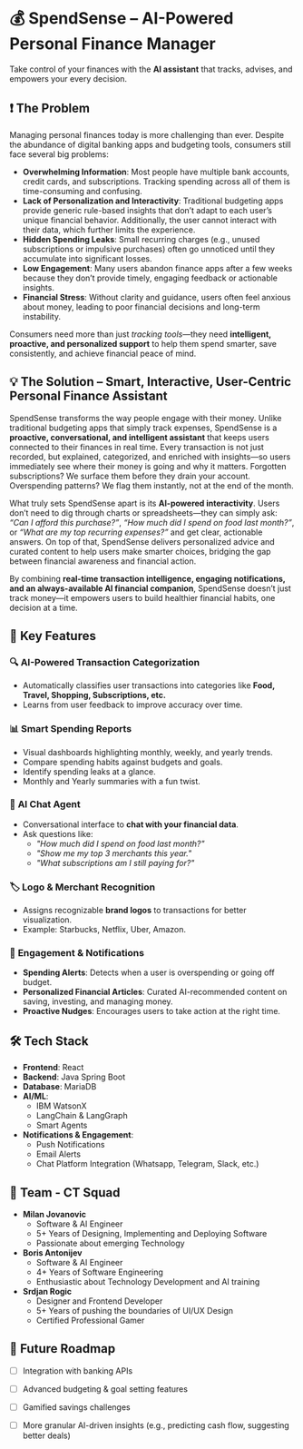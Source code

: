 # 💰 SpendSense – AI-Powered Personal Finance Manager  

Take control of your finances with the **AI assistant** that tracks, advises, and empowers your every decision.

## ❗ The Problem  

Managing personal finances today is more challenging than ever. Despite the abundance of digital banking apps and budgeting tools, consumers still face several big problems:  

- **Overwhelming Information**: Most people have multiple bank accounts, credit cards, and subscriptions. Tracking spending across all of them is time-consuming and confusing.  
- **Lack of Personalization and Interactivity**: Traditional budgeting apps provide generic rule-based insights that don’t adapt to each user’s unique financial behavior. Additionally, the user cannot interact with their data, which further limits the experience.
- **Hidden Spending Leaks**: Small recurring charges (e.g., unused subscriptions or impulsive purchases) often go unnoticed until they accumulate into significant losses.  
- **Low Engagement**: Many users abandon finance apps after a few weeks because they don’t provide timely, engaging feedback or actionable insights.  
- **Financial Stress**: Without clarity and guidance, users often feel anxious about money, leading to poor financial decisions and long-term instability.  

Consumers need more than just *tracking tools*—they need **intelligent, proactive, and personalized support** to help them spend smarter, save consistently, and achieve financial peace of mind.

## 💡 The Solution – Smart, Interactive, User-Centric Personal Finance Assistant  

SpendSense transforms the way people engage with their money. Unlike traditional budgeting apps that simply track expenses, SpendSense is a **proactive, conversational, and intelligent assistant** that keeps users connected to their finances in real time. Every transaction is not just recorded, but explained, categorized, and enriched with insights—so users immediately see where their money is going and why it matters. Forgotten subscriptions? We surface them before they drain your account. Overspending patterns? We flag them instantly, not at the end of the month.  

What truly sets SpendSense apart is its **AI-powered interactivity**. Users don’t need to dig through charts or spreadsheets—they can simply ask: *“Can I afford this purchase?”*, *“How much did I spend on food last month?”*, or *“What are my top recurring expenses?”* and get clear, actionable answers. On top of that, SpendSense delivers personalized advice and curated content to help users make smarter choices, bridging the gap between financial awareness and financial action.  

By combining **real-time transaction intelligence, engaging notifications, and an always-available AI financial companion**, SpendSense doesn’t just track money—it empowers users to build healthier financial habits, one decision at a time.

## 🚀 Key Features  

### 🔍 **AI-Powered Transaction Categorization**  
- Automatically classifies user transactions into categories like **Food, Travel, Shopping, Subscriptions, etc.**  
- Learns from user feedback to improve accuracy over time.  

### 📊 **Smart Spending Reports**  
- Visual dashboards highlighting monthly, weekly, and yearly trends.  
- Compare spending habits against budgets and goals.  
- Identify spending leaks at a glance.
- Monthly and Yearly summaries with a fun twist.

### 🤖 **AI Chat Agent**  
- Conversational interface to **chat with your financial data**.  
- Ask questions like:  
  - *"How much did I spend on food last month?"*  
  - *"Show me my top 3 merchants this year."*  
  - *"What subscriptions am I still paying for?"*  

### 🏷️ **Logo & Merchant Recognition**  
- Assigns recognizable **brand logos** to transactions for better visualization.  
- Example: Starbucks, Netflix, Uber, Amazon.  

### 🔔 **Engagement & Notifications**  
- **Spending Alerts**: Detects when a user is overspending or going off budget.  
- **Personalized Financial Articles**: Curated AI-recommended content on saving, investing, and managing money.  
- **Proactive Nudges**: Encourages users to take action at the right time.

## 🛠️ Tech Stack  

- **Frontend**: React 
- **Backend**: Java Spring Boot
- **Database**: MariaDB  
- **AI/ML**:  
  - IBM WatsonX
  - LangChain & LangGraph
  - Smart Agents
- **Notifications & Engagement**:
  - Push Notifications
  - Email Alerts
  - Chat Platform Integration (Whatsapp, Telegram, Slack, etc.)

## 👥 Team - CT Squad

- **Milan Jovanovic**
  - Software & AI Engineer
  - 5+ Years of Designing, Implementing and Deploying Software
  - Passionate about emerging Technology
- **Boris Antonijev**
  - Software & AI Engineer
  - 4+ Years of Software Engineering
  - Enthusiastic about Technology Development and AI training
- **Srdjan Rogic**
  - Designer and Frontend Developer
  - 5+ Years of pushing the boundaries of UI/UX Design
  - Certified Professional Gamer

## 🎯 Future Roadmap  

- [ ] Integration with banking APIs
- [ ] Advanced budgeting & goal setting features
- [ ] Gamified savings challenges  
- [ ] More granular AI-driven insights (e.g., predicting cash flow, suggesting better deals)



